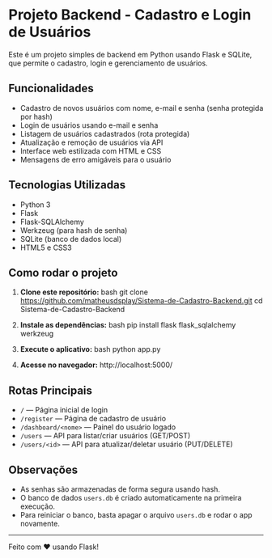 # Projeto Backend - Cadastro e Login de Usuários

Este é um projeto simples de backend em Python usando Flask e SQLite, que permite o cadastro, login e gerenciamento de usuários.

## Funcionalidades

- Cadastro de novos usuários com nome, e-mail e senha (senha protegida por hash)
- Login de usuários usando e-mail e senha
- Listagem de usuários cadastrados (rota protegida)
- Atualização e remoção de usuários via API
- Interface web estilizada com HTML e CSS
- Mensagens de erro amigáveis para o usuário

## Tecnologias Utilizadas

- Python 3
- Flask
- Flask-SQLAlchemy
- Werkzeug (para hash de senha)
- SQLite (banco de dados local)
- HTML5 e CSS3

## Como rodar o projeto

1. **Clone este repositório:**
   bash
   git clone https://github.com/matheusdsplay/Sistema-de-Cadastro-Backend.git
   cd Sistema-de-Cadastro-Backend
   

2. **Instale as dependências:**
   bash
   pip install flask flask_sqlalchemy werkzeug
   

3. **Execute o aplicativo:**
   bash
   python app.py
   

4. **Acesse no navegador:**
   http://localhost:5000/

## Rotas Principais

- `/` — Página inicial de login
- `/register` — Página de cadastro de usuário
- `/dashboard/<nome>` — Painel do usuário logado
- `/users` — API para listar/criar usuários (GET/POST)
- `/users/<id>` — API para atualizar/deletar usuário (PUT/DELETE)

## Observações

- As senhas são armazenadas de forma segura usando hash.
- O banco de dados `users.db` é criado automaticamente na primeira execução.
- Para reiniciar o banco, basta apagar o arquivo `users.db` e rodar o app novamente.

---

Feito com ❤️ usando Flask!
